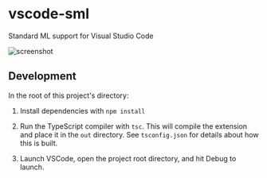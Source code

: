 # vscode-sml

Standard ML support for Visual Studio Code

![screenshot](https://github.com/freebroccolo/vscode-sml/raw/master/assets/screenshot.png)

## Development

In the root of this project's directory:

1. Install dependencies with `npm install`

2. Run the TypeScript compiler with `tsc`. This will compile
   the extension and place it in the `out` directory. See `tsconfig.json`
   for details about how this is built.

3. Launch VSCode, open the project root directory, and hit Debug to launch.
